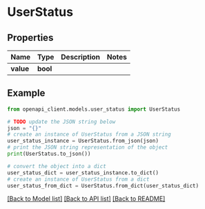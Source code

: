 # UserStatus


## Properties

Name | Type | Description | Notes
------------ | ------------- | ------------- | -------------
**value** | **bool** |  | 

## Example

```python
from openapi_client.models.user_status import UserStatus

# TODO update the JSON string below
json = "{}"
# create an instance of UserStatus from a JSON string
user_status_instance = UserStatus.from_json(json)
# print the JSON string representation of the object
print(UserStatus.to_json())

# convert the object into a dict
user_status_dict = user_status_instance.to_dict()
# create an instance of UserStatus from a dict
user_status_from_dict = UserStatus.from_dict(user_status_dict)
```
[[Back to Model list]](../README.md#documentation-for-models) [[Back to API list]](../README.md#documentation-for-api-endpoints) [[Back to README]](../README.md)


